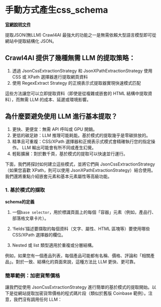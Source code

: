# 手動方式產生css_schema

[**官網說明文件**](https://docs.crawl4ai.com/extraction/no-llm-strategies/)

提取JSON(無LLM)
Crawl4AI 最強大的功能之一是無需依賴大型語言模型即可從網站中提取結構化 JSON。 

## Crawl4AI 提供了幾種無需 LLM 的提取策略：

1. 透過 JsonCssExtractionStrategy 和 JsonXPathExtractionStrategy 使用 CSS 或 XPath 選擇器進行提取網頁資料
2. 使用 RegexExtract Strategy 的正規表示式提取器實現快速模式匹配

這些方法讓您可以立即提取資料（即使是從複雜或嵌套的 HTML 結構中提取資料），而無需 LLM 的成本、延遲或環境影響。

## 為什麼要避免使用 LLM 進行基本提取？

1. 更快、更便宜：無需 API 呼叫或 GPU 開銷。
2. 更低的碳足跡：LLM 推理可能耗能。基於模式的提取幾乎是零碳排放的。
3. 精準且可重複：CSS/XPath 選擇器和正規表示式模式會精確執行您的指定操作。 LLM 輸出可能會有所不同或產生幻覺。
4. 輕鬆擴展：對於數千頁，基於模式的提取可以快速並行運行。

下面，我們將探討如何建立這些模式，並將它們與 JsonCssExtractionStrategy（如果您喜歡 XPath，則可以使用 JsonXPathExtractionStrategy）結合使用。我們還將重點介紹嵌套元素和基本元素屬性等高級功能。

### 1. 基於模式的擷取

**schema的定義**

1. 一個`base selector`，用於標識頁面上的每個「容器」元素（例如，產品行、部落格文章卡片）。

2. ‘fields’描述要擷取的每個資料（文字、屬性、HTML 區塊等）要使用哪些 CSS/XPath 選擇器的欄位。

3. Nested 或 list 類型適用於重複或分層結構。

例如，如果您有一個產品列表，每個產品可能都有名稱、價格、評論和「相關產品」。對於一致、結構化的頁面來說，這種方法比 LLM 更快、更可靠。

### 簡單範例：加密貨幣價格

讓我們從使用 JsonCssExtractionStrategy 進行簡單的基於模式的提取開始。以下是從網站提取加密貨幣價格的程式碼片段（類似於舊版 Coinbase 範例）。注意，我們沒有調用任何 LLM：





